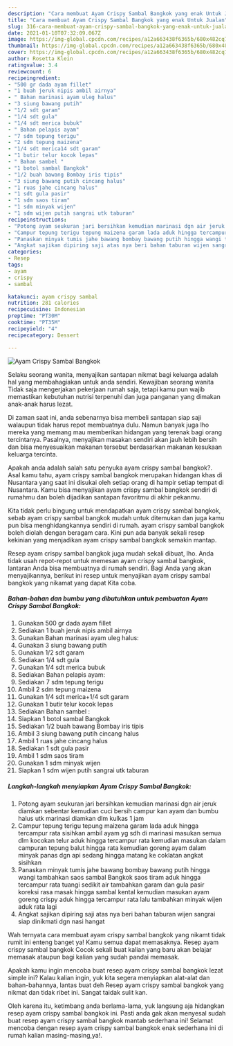 ```yaml
---
description: "Cara membuat Ayam Crispy Sambal Bangkok yang enak Untuk Jualan"
title: "Cara membuat Ayam Crispy Sambal Bangkok yang enak Untuk Jualan"
slug: 316-cara-membuat-ayam-crispy-sambal-bangkok-yang-enak-untuk-jualan
date: 2021-01-10T07:32:09.067Z
image: https://img-global.cpcdn.com/recipes/a12a663438f6365b/680x482cq70/ayam-crispy-sambal-bangkok-foto-resep-utama.jpg
thumbnail: https://img-global.cpcdn.com/recipes/a12a663438f6365b/680x482cq70/ayam-crispy-sambal-bangkok-foto-resep-utama.jpg
cover: https://img-global.cpcdn.com/recipes/a12a663438f6365b/680x482cq70/ayam-crispy-sambal-bangkok-foto-resep-utama.jpg
author: Rosetta Klein
ratingvalue: 3.4
reviewcount: 6
recipeingredient:
- "500 gr dada ayam fillet"
- "1 buah jeruk nipis ambil airnya"
- " Bahan marinasi ayam uleg halus"
- "3 siung bawang putih"
- "1/2 sdt garam"
- "1/4 sdt gula"
- "1/4 sdt merica bubuk"
- " Bahan pelapis ayam"
- "7 sdm tepung terigu"
- "2 sdm tepung maizena"
- "1/4 sdt merica14 sdt garam"
- "1 butir telur kocok lepas"
- " Bahan sambel "
- "1 botol sambal Bangkok"
- "1/2 buah bawang Bombay iris tipis"
- "3 siung bawang putih cincang halus"
- "1 ruas jahe cincang halus"
- "1 sdt gula pasir"
- "1 sdm saos tiram"
- "1 sdm minyak wijen"
- "1 sdm wijen putih sangrai utk taburan"
recipeinstructions:
- "Potong ayam seukuran jari bersihkan kemudian marinasi dgn air jeruk diamkan sebentar kemudian cuci bersih campur kan ayam dan bumbu halus utk marinasi diamkan dlm kulkas 1 jam"
- "Campur tepung terigu tepung maizena garam lada aduk hingga tercampur rata sisihkan ambil ayam yg sdh di marinasi masukan semua dlm kocokan telur aduk hingga tercampur rata kemudian masukan dalam campuran tepung balut hingga rata kemudian goreng ayam dalam minyak panas dgn api sedang hingga matang ke coklatan angkat sisihkan"
- "Panaskan minyak tumis jahe bawang bombay bawang putih hingga wangi tambahkan saos sambal Bangkok saos tiram aduk hingga tercampur rata tuangi sedikit air tambahkan garam dan gula pasir koreksi rasa masak hingga sambal kental kemudian masukan ayam goreng crispy aduk hingga tercampur rata lalu tambahkan minyak wijen aduk rata lagi"
- "Angkat sajikan dipiring saji atas nya beri bahan taburan wijen sangrai siap dinikmati dgn nasi hangat"
categories:
- Resep
tags:
- ayam
- crispy
- sambal

katakunci: ayam crispy sambal 
nutrition: 281 calories
recipecuisine: Indonesian
preptime: "PT30M"
cooktime: "PT35M"
recipeyield: "4"
recipecategory: Dessert

---
```



![Ayam Crispy Sambal Bangkok](https://img-global.cpcdn.com/recipes/a12a663438f6365b/680x482cq70/ayam-crispy-sambal-bangkok-foto-resep-utama.jpg)

Selaku seorang wanita, menyajikan santapan nikmat bagi keluarga adalah hal yang membahagiakan untuk anda sendiri. Kewajiban seorang  wanita Tidak saja mengerjakan pekerjaan rumah saja, tetapi kamu pun wajib memastikan kebutuhan nutrisi terpenuhi dan juga panganan yang dimakan anak-anak harus lezat.

Di zaman  saat ini, anda sebenarnya bisa membeli santapan siap saji walaupun tidak harus repot membuatnya dulu. Namun banyak juga lho mereka yang memang mau memberikan hidangan yang terenak bagi orang tercintanya. Pasalnya, menyajikan masakan sendiri akan jauh lebih bersih dan bisa menyesuaikan makanan tersebut berdasarkan makanan kesukaan keluarga tercinta. 



Apakah anda adalah salah satu penyuka ayam crispy sambal bangkok?. Asal kamu tahu, ayam crispy sambal bangkok merupakan hidangan khas di Nusantara yang saat ini disukai oleh setiap orang di hampir setiap tempat di Nusantara. Kamu bisa menyajikan ayam crispy sambal bangkok sendiri di rumahmu dan boleh dijadikan santapan favoritmu di akhir pekanmu.

Kita tidak perlu bingung untuk mendapatkan ayam crispy sambal bangkok, sebab ayam crispy sambal bangkok mudah untuk ditemukan dan juga kamu pun bisa menghidangkannya sendiri di rumah. ayam crispy sambal bangkok boleh diolah dengan beragam cara. Kini pun ada banyak sekali resep kekinian yang menjadikan ayam crispy sambal bangkok semakin mantap.

Resep ayam crispy sambal bangkok juga mudah sekali dibuat, lho. Anda tidak usah repot-repot untuk memesan ayam crispy sambal bangkok, lantaran Anda bisa membuatnya di rumah sendiri. Bagi Anda yang akan menyajikannya, berikut ini resep untuk menyajikan ayam crispy sambal bangkok yang nikamat yang dapat Kita coba.

<!--inarticleads1-->

##### Bahan-bahan dan bumbu yang dibutuhkan untuk pembuatan Ayam Crispy Sambal Bangkok:

1. Gunakan 500 gr dada ayam fillet
1. Sediakan 1 buah jeruk nipis ambil airnya
1. Gunakan  Bahan marinasi ayam uleg halus:
1. Gunakan 3 siung bawang putih
1. Gunakan 1/2 sdt garam
1. Sediakan 1/4 sdt gula
1. Gunakan 1/4 sdt merica bubuk
1. Sediakan  Bahan pelapis ayam:
1. Sediakan 7 sdm tepung terigu
1. Ambil 2 sdm tepung maizena
1. Gunakan 1/4 sdt merica+1/4 sdt garam
1. Gunakan 1 butir telur kocok lepas
1. Sediakan  Bahan sambel :
1. Siapkan 1 botol sambal Bangkok
1. Sediakan 1/2 buah bawang Bombay iris tipis
1. Ambil 3 siung bawang putih cincang halus
1. Ambil 1 ruas jahe cincang halus
1. Sediakan 1 sdt gula pasir
1. Ambil 1 sdm saos tiram
1. Gunakan 1 sdm minyak wijen
1. Siapkan 1 sdm wijen putih sangrai utk taburan




<!--inarticleads2-->

##### Langkah-langkah menyiapkan Ayam Crispy Sambal Bangkok:

1. Potong ayam seukuran jari bersihkan kemudian marinasi dgn air jeruk diamkan sebentar kemudian cuci bersih campur kan ayam dan bumbu halus utk marinasi diamkan dlm kulkas 1 jam
1. Campur tepung terigu tepung maizena garam lada aduk hingga tercampur rata sisihkan ambil ayam yg sdh di marinasi masukan semua dlm kocokan telur aduk hingga tercampur rata kemudian masukan dalam campuran tepung balut hingga rata kemudian goreng ayam dalam minyak panas dgn api sedang hingga matang ke coklatan angkat sisihkan
1. Panaskan minyak tumis jahe bawang bombay bawang putih hingga wangi tambahkan saos sambal Bangkok saos tiram aduk hingga tercampur rata tuangi sedikit air tambahkan garam dan gula pasir koreksi rasa masak hingga sambal kental kemudian masukan ayam goreng crispy aduk hingga tercampur rata lalu tambahkan minyak wijen aduk rata lagi
1. Angkat sajikan dipiring saji atas nya beri bahan taburan wijen sangrai siap dinikmati dgn nasi hangat




Wah ternyata cara membuat ayam crispy sambal bangkok yang nikamt tidak rumit ini enteng banget ya! Kamu semua dapat memasaknya. Resep ayam crispy sambal bangkok Cocok sekali buat kalian yang baru akan belajar memasak ataupun bagi kalian yang sudah pandai memasak.

Apakah kamu ingin mencoba buat resep ayam crispy sambal bangkok lezat simple ini? Kalau kalian ingin, yuk kita segera menyiapkan alat-alat dan bahan-bahannya, lantas buat deh Resep ayam crispy sambal bangkok yang nikmat dan tidak ribet ini. Sangat taidak sulit kan. 

Oleh karena itu, ketimbang anda berlama-lama, yuk langsung aja hidangkan resep ayam crispy sambal bangkok ini. Pasti anda gak akan menyesal sudah buat resep ayam crispy sambal bangkok mantab sederhana ini! Selamat mencoba dengan resep ayam crispy sambal bangkok enak sederhana ini di rumah kalian masing-masing,ya!.


